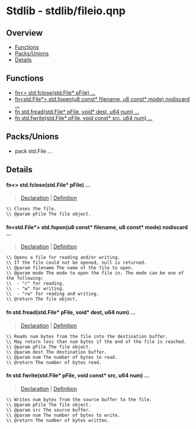 
# Stdlib - stdlib/fileio.qnp

## Overview
 - [Functions](#functions)
 - [Packs/Unions](#packs-unions)
 - [Details](#details)


## Functions
 - [fn<> std.fclose(std.File* pFile) ...](#ref_9d88eebd2af888dcce049ae45aa49bb8)
 - [fn<std.File*> std.fopen(u8 const* filename, u8 const* mode) nodiscard ...](#ref_8b5607b8ea33422886283e593c621d1f)
 - [fn<u64> std.fread(std.File* pFile, void* dest, u64 num) ...](#ref_50cc280d0699a1cd11a369f7ae47577b)
 - [fn<u64> std.fwrite(std.File* pFile, void const* src, u64 num) ...](#ref_1f8563dcf12abebac75334241dac213a)

## Packs/Unions
 - pack std.File ...

## Details
#### <a id="ref_9d88eebd2af888dcce049ae45aa49bb8"/>fn<> std.fclose(std.File* pFile) ...
> [Declaration](/stdlib/fileio.qnp?plain=1#L36) | [Definition](/stdlib/platform/linux/fileio.qnp?plain=1#L42)
```qinp
\\ Closes the file.
\\ @param pFile The file object.
```
#### <a id="ref_8b5607b8ea33422886283e593c621d1f"/>fn<std.File*> std.fopen(u8 const* filename, u8 const* mode) nodiscard ...
> [Declaration](/stdlib/fileio.qnp?plain=1#L17) | [Definition](/stdlib/platform/linux/fileio.qnp?plain=1#L21)
```qinp
\\ Opens a file for reading and/or writing.
\\ If the file could not be opened, null is returned.
\\ @param filename The name of the file to open.
\\ @param mode The mode to open the file in. The mode can be one of the following:
\\  - "r" for reading.
\\  - "w" for writing.
\\  - "rw" for reading and writing.
\\ @return The file object.
```
#### <a id="ref_50cc280d0699a1cd11a369f7ae47577b"/>fn<u64> std.fread(std.File* pFile, void* dest, u64 num) ...
> [Declaration](/stdlib/fileio.qnp?plain=1#L25) | [Definition](/stdlib/platform/linux/fileio.qnp?plain=1#L36)
```qinp
\\ Reads num bytes from the file into the destination buffer.
\\ May return less than num bytes if the end of the file is reached.
\\ @param pFile The file object.
\\ @param dest The destination buffer.
\\ @param num The number of bytes to read.
\\ @return The number of bytes read.
```
#### <a id="ref_1f8563dcf12abebac75334241dac213a"/>fn<u64> std.fwrite(std.File* pFile, void const* src, u64 num) ...
> [Declaration](/stdlib/fileio.qnp?plain=1#L32) | [Definition](/stdlib/platform/linux/fileio.qnp?plain=1#L39)
```qinp
\\ Writes num bytes from the source buffer to the file.
\\ @param pFile The file object.
\\ @param src The source buffer.
\\ @param num The number of bytes to write.
\\ @return The number of bytes written.
```


